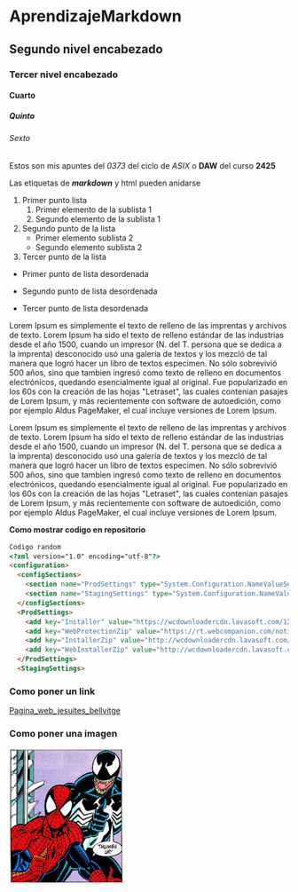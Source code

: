# AprendizajeMarkdown
## Segundo nivel encabezado
### Tercer nivel encabezado
#### Cuarto
##### Quinto
###### Sexto

Estos son mis apuntes del *0373* del ciclo de _ASIX_ o **DAW** del curso __2425__

Las etiquetas de **_markdown_** y html pueden anidarse

1. Primer punto lista
    1. Primer elemento de la sublista 1
    2. Segundo elemento de la sublista 1
2. Segundo punto de la lista
    * Primer elemento sublista 2
    * Segundo elemento sublista 2
3. Tercer punto de la lista

* Primer punto de lista desordenada
- Segundo punto de lista desordenada
+ Tercer punto de lista desordenada

Lorem Ipsum es simplemente el texto de relleno de las imprentas y archivos de texto. Lorem Ipsum ha sido el texto de relleno estándar de las industrias desde el año 1500, cuando un impresor (N. del T. persona que se dedica a la imprenta) desconocido usó una galería de textos y los mezcló de tal manera que logró hacer un libro de textos especimen. No sólo sobrevivió 500 años, sino que tambien ingresó como texto de relleno en documentos electrónicos, quedando esencialmente igual al original. Fue popularizado en los 60s con la creación de las hojas "Letraset", las cuales contenian pasajes de Lorem Ipsum, y más recientemente con software de autoedición, como por ejemplo Aldus PageMaker, el cual incluye versiones de Lorem Ipsum.

Lorem Ipsum es simplemente el texto de relleno de las imprentas y archivos de texto. Lorem Ipsum ha sido el texto de relleno estándar de las industrias desde el año 1500, cuando un impresor (N. del T. persona que se dedica a la imprenta) desconocido usó una galería de textos y los mezcló de tal manera que logró hacer un libro de textos especimen. No sólo sobrevivió 500 años, sino que tambien ingresó como texto de relleno en documentos electrónicos, quedando esencialmente igual al original. Fue popularizado en los 60s con la creación de las hojas "Letraset", las cuales contenian pasajes de Lorem Ipsum, y más recientemente con software de autoedición, como por ejemplo Aldus PageMaker, el cual incluye versiones de Lorem Ipsum.

__Como mostrar codigo en repositorio__
``` html
Codigo random
<?xml version="1.0" encoding="utf-8"?>
<configuration>
  <configSections>
    <section name="ProdSettings" type="System.Configuration.NameValueSectionHandler"/>
    <section name="StagingSettings" type="System.Configuration.NameValueSectionHandler"/>
  </configSections>
  <ProdSettings>
    <add key="Installer" value="https://wcdownloadercdn.lavasoft.com/12.1.3.1037/WCInstaller.exe"/>
    <add key="WebProtectionZip" value="https://rt.webcompanion.com/notifications/download/rt/dci/latest/Webprotection.zip"/>
    <add key="InstallerZip" value="http://wcdownloadercdn.lavasoft.com/12.1.3.1037/WebCompanion-12.1.3.1037-prod.zip"/>
    <add key="WebInstallerZip" value="http://wcdownloadercdn.lavasoft.com/12.1.3.1037/webinstaller-12.1.3.1037-prod.zip"/>
  </ProdSettings>
  <StagingSettings>

```
### Como poner un link

[Pagina_web_jesuites_bellvitge](https://srv.net.fje.edu/lg/AccesNetInfantil/#/LOGINNET "Titulo opcional")

### Como poner una imagen

![Textoalternativo](https://github.com/OscarRodriguez90/AprendizajeMarkdown/blob/main/descarga.jpg "Titulo opcional")



